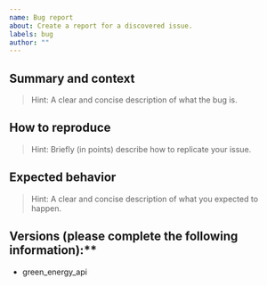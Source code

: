 ```yaml
---
name: Bug report
about: Create a report for a discovered issue.
labels: bug
author: ""
---
```


## Summary and context

> Hint: A clear and concise description of what the bug is.

## How to reproduce

> Hint: Briefly (in points) describe how to replicate your issue.

## Expected behavior

> Hint: A clear and concise description of what you expected to happen.

## Versions (please complete the following information):\*\*

- green_energy_api
